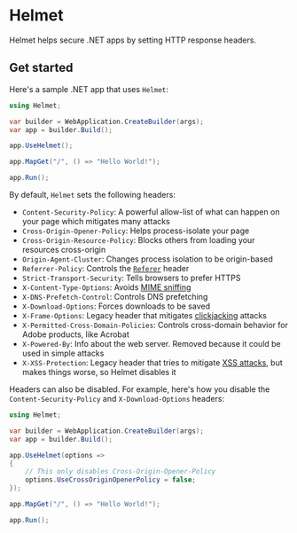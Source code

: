 # Helmet

Helmet helps secure .NET apps by setting HTTP response headers.

## Get started

Here's a sample .NET app that uses `Helmet`:

```cs
using Helmet;

var builder = WebApplication.CreateBuilder(args);
var app = builder.Build();

app.UseHelmet();

app.MapGet("/", () => "Hello World!");

app.Run();
```

By default, `Helmet` sets the following headers:

- `Content-Security-Policy`: A powerful allow-list of what can happen on your page which mitigates many attacks
- `Cross-Origin-Opener-Policy`: Helps process-isolate your page
- `Cross-Origin-Resource-Policy`: Blocks others from loading your resources cross-origin
- `Origin-Agent-Cluster`: Changes process isolation to be origin-based
- `Referrer-Policy`: Controls the [`Referer`](https://developer.mozilla.org/en-US/docs/Web/HTTP/Headers/Referer) header
- `Strict-Transport-Security`: Tells browsers to prefer HTTPS
- `X-Content-Type-Options`: Avoids [MIME sniffing](https://developer.mozilla.org/en-US/docs/Web/HTTP/Basics_of_HTTP/MIME_types#mime_sniffing)
- `X-DNS-Prefetch-Control`: Controls DNS prefetching
- `X-Download-Options`: Forces downloads to be saved
- `X-Frame-Options`: Legacy header that mitigates [clickjacking](https://en.wikipedia.org/wiki/Clickjacking) attacks
- `X-Permitted-Cross-Domain-Policies`: Controls cross-domain behavior for Adobe products, like Acrobat
- `X-Powered-By`: Info about the web server. Removed because it could be used in simple attacks
- `X-XSS-Protection`: Legacy header that tries to mitigate [XSS attacks](https://developer.mozilla.org/en-US/docs/Glossary/Cross-site_scripting), but makes things worse, so Helmet disables it

Headers can also be disabled. For example, here's how you disable the `Content-Security-Policy` and `X-Download-Options` headers:

```cs
using Helmet;

var builder = WebApplication.CreateBuilder(args);
var app = builder.Build();

app.UseHelmet(options =>
{
    // This only disables Cross-Origin-Opener-Policy
    options.UseCrossOriginOpenerPolicy = false;
});

app.MapGet("/", () => "Hello World!");

app.Run();
```